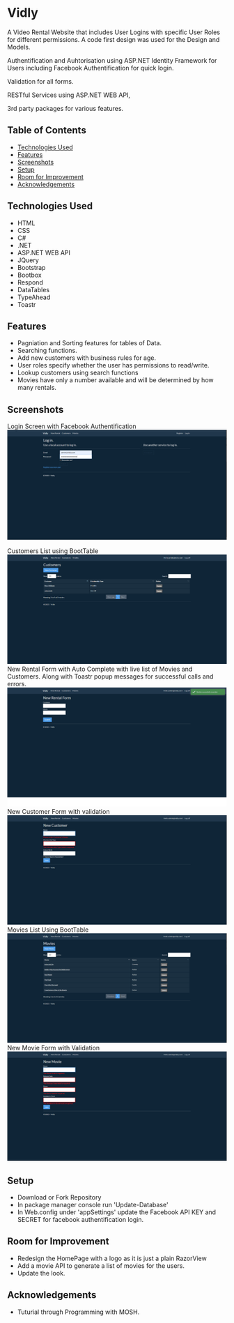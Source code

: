 # Vidly

A Video Rental Website that includes User Logins with specific User Roles for different 
permissions. A code first design was used for the Design and Models.

Authentification and Auhtorisation using ASP.NET Identity Framework for Users including 
Facebook Authentification for quick login.

Validation for all forms.

RESTful Services using ASP.NET WEB API,

3rd party packages for various features.



## Table of Contents
- [Technologies Used](#technologies-used)
- [Features](#features)
- [Screenshots](#screenshots)
- [Setup](#setup)
- [Room for Improvement](#room-for-improvement)
- [Acknowledgements](#acknowledgements)

## Technologies Used

- HTML
- CSS
- C#
- .NET
- ASP.NET WEB API
- JQuery
- Bootstrap
- Bootbox
- Respond
- DataTables
- TypeAhead
- Toastr

## Features

- Pagniation and Sorting features for tables of Data.
- Searching functions.
- Add new customers with business rules for age.
- User roles specify whether the user has permissions to read/write.
- Lookup customers using search functions
- Movies have only a number available and will be determined by how many rentals.

## Screenshots

Login Screen with Facebook Authentification
![Desktop Scrrenshot](Content/Images/Screenshot0.PNG)

Customers List using BootTable
![Desktop Scrrenshot](Content/Images/Screenshot1.PNG)
New Rental Form with Auto Complete with live list of Movies and Customers. Along with Toastr 
popup messages for successful calls and errors.
![Desktop Scrrenshot](Content/Images/Screenshot2.PNG)
New Customer Form with validation
![Desktop Scrrenshot](Content/Images/Screenshot3.PNG)
Movies List Using BootTable
![Desktop Scrrenshot](Content/Images/Screenshot4.PNG)
New Movie Form with Validation
![Desktop Scrrenshot](Content/Images/Screenshot5.PNG)

## Setup

- Download or Fork Repository
- In package manager console run 'Update-Database'
- In Web.config under 'appSettings' update the Facebook API KEY and SECRET for facebook authentification login.

## Room for Improvement

- Redesign the HomePage with a logo as it is just a plain RazorView
- Add a movie API to generate a list of movies for the users.
- Update the look.

## Acknowledgements

- Tuturial through Programming with MOSH.